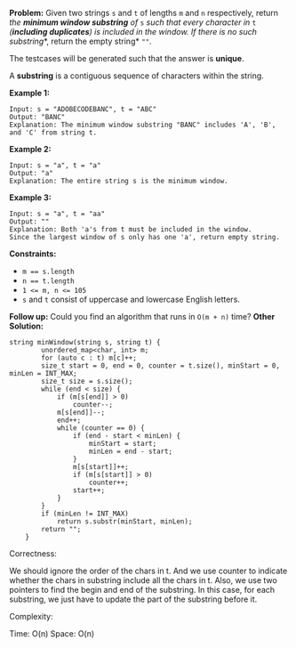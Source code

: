 **Problem:**
Given two strings `s` and `t` of lengths `m` and `n` respectively, return *the **minimum window substring** of* `s` *such that every character in* `t` *(**including duplicates**) is included in the window. If there is no such substring**, return the empty string* `""`*.*

The testcases will be generated such that the answer is **unique**.

A **substring** is a contiguous sequence of characters within the string.

 

**Example 1:**

```
Input: s = "ADOBECODEBANC", t = "ABC"
Output: "BANC"
Explanation: The minimum window substring "BANC" includes 'A', 'B', and 'C' from string t.
```

**Example 2:**

```
Input: s = "a", t = "a"
Output: "a"
Explanation: The entire string s is the minimum window.
```

**Example 3:**

```
Input: s = "a", t = "aa"
Output: ""
Explanation: Both 'a's from t must be included in the window.
Since the largest window of s only has one 'a', return empty string.
```

 

**Constraints:**

- `m == s.length`
- `n == t.length`
- `1 <= m, n <= 105`
- `s` and `t` consist of uppercase and lowercase English letters.

 

**Follow up:** Could you find an algorithm that runs in `O(m + n)` time?
**Other Solution:**
```
string minWindow(string s, string t) {
        unordered_map<char, int> m;
        for (auto c : t) m[c]++;
        size_t start = 0, end = 0, counter = t.size(), minStart = 0, minLen = INT_MAX;
        size_t size = s.size();
        while (end < size) {
            if (m[s[end]] > 0)
                counter--;
            m[s[end]]--;
            end++;
            while (counter == 0) {
                if (end - start < minLen) {
                    minStart = start;
                    minLen = end - start;
                }
                m[s[start]]++;
                if (m[s[start]] > 0)
                    counter++;
                start++;
            }
        }
        if (minLen != INT_MAX)
            return s.substr(minStart, minLen);
        return "";
    }
```
Correctness:

We should ignore the order of the chars in t. And we use counter to indicate whether the chars in substring include all the chars in t. Also, we use two pointers to find the begin and end of the substring. In this case, for each substring, we just have to update the part of the substring before it.

Complexity:

Time: O(n)
Space: O(n)